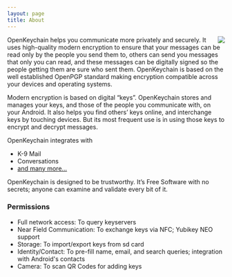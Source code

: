 ```yaml
---
layout: page
title: About
---
```


<img style="float: right" src="{{ site.url }}/public/images/screen1.png" />

OpenKeychain helps you communicate more privately and securely. It uses high-quality modern encryption to ensure that your messages can be read only by the people you send them to, others can send you messages that only you can read, and these messages can be digitally signed so the people getting them are sure who sent them. OpenKeychain is based on the well established OpenPGP standard making encryption compatible across your devices and operating systems.

Modern encryption is based on digital “keys”. OpenKeychain stores and manages your keys, and those of the people you communicate with, on your Android. It also helps you find others’ keys online, and interchange keys by touching devices. But its most frequent use is in using those keys to encrypt and decrypt messages.

OpenKeychain integrates with

  * K-9 Mail
  * Conversations
  * [and many more…](http://www.openkeychain.org/apps/)

OpenKeychain is designed to be trustworthy. It’s Free Software with no secrets; anyone can examine and validate every bit of it.

### Permissions

  * Full network access: To query keyservers
  * Near Field Communication: To exchange keys via NFC; Yubikey NEO support
  * Storage: To import/export keys from sd card
  * Identity/Contact: To pre-fill name, email, and search queries; integration with Android's contacts
  * Camera: To scan QR Codes for adding keys
